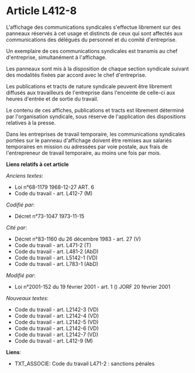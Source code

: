 # Article L412-8

L'affichage des communications syndicales s'effectue librement sur des panneaux réservés à cet usage et distincts de ceux qui
sont affectés aux communications des délégués du personnel et du comité d'entreprise.

Un exemplaire de ces communications syndicales est transmis au chef d'entreprise, simultanément à l'affichage.

Les panneaux sont mis à la disposition de chaque section syndicale suivant des modalités fixées par accord avec le chef
d'entreprise.

Les publications et tracts de nature syndicale peuvent être librement diffusés aux travailleurs de l'entreprise dans
l'enceinte de celle-ci aux heures d'entrée et de sortie du travail.

Le contenu de ces affiches, publications et tracts est librement déterminé par l'organisation syndicale, sous réserve de
l'application des dispositions relatives à la presse.

Dans les entreprises de travail temporaire, les communications syndicales portées sur le panneau d'affichage doivent être
remises aux salariés temporaires en mission ou adressées par voie postale, aux frais de l'entrepreneur de travail temporaire,
au moins une fois par mois.

**Liens relatifs à cet article**

_Anciens textes_:

  - Loi n°68-1179 1968-12-27 ART. 6
  - Code du travail - art. L412-7 (M)

_Codifié par_:

  - Décret n°73-1047 1973-11-15

_Cité par_:

  - Décret n°83-1160 du 26 décembre 1983 - art. 27 (V)
  - Code du travail - art. L471-2 (T)
  - Code du travail - art. L481-2 (AbD)
  - Code du travail - art. L5142-1 (VD)
  - Code du travail - art. L783-1 (AbD)

_Modifié par_:

  - Loi n°2001-152 du 19 février 2001 - art. 1 () JORF 20 février 2001

_Nouveaux textes_:

  - Code du travail - art. L2142-3 (VD)
  - Code du travail - art. L2142-4 (VD)
  - Code du travail - art. L2142-5 (VD)
  - Code du travail - art. L2142-6 (VD)
  - Code du travail - art. L2142-7 (VD)
  - Code du travail - art. L412-9 (M)

**Liens**:

  - TXT_ASSOCIE: Code du travail L471-2 : sanctions pénales
